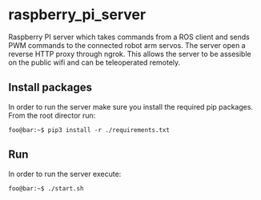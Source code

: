 # raspberry_pi_server
Raspberry PI server which takes commands from a ROS client and sends PWM commands to the connected robot arm servos. The server open a reverse HTTP proxy through ngrok. This allows the server to be assesible on the public wifi and can be teleoperated remotely.

## Install packages
In order to run the server make sure you install the required pip packages. From the root director run:

```console
foo@bar:~$ pip3 install -r ./requirements.txt
```

## Run
In order to run the server execute:

```console
foo@bar:~$ ./start.sh
```
